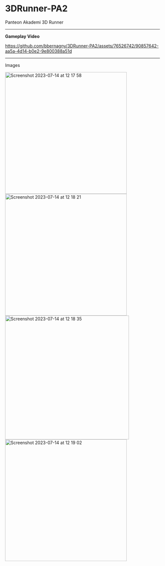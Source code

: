 # 3DRunner-PA2
Panteon Akademi 3D Runner 
___________________________
**Gameplay Video**



https://github.com/bbernagny/3DRunner-PA2/assets/76526742/90857642-aa5a-4d14-b0e2-9e800388a51d


___________________________
Images

<img width="396" alt="Screenshot 2023-07-14 at 12 17 58" src="https://github.com/bbernagny/3DRunner-PA2/assets/76526742/cd37446e-05df-459f-9f96-3532e77c360b">
<img width="396" alt="Screenshot 2023-07-14 at 12 18 21" src="https://github.com/bbernagny/3DRunner-PA2/assets/76526742/6d864154-a5d1-4d73-9336-843752685ffd">
<img width="403" alt="Screenshot 2023-07-14 at 12 18 35" src="https://github.com/bbernagny/3DRunner-PA2/assets/76526742/70d01798-94da-4bbe-bea5-82d0b739b142">
<img width="396" alt="Screenshot 2023-07-14 at 12 19 02" src="https://github.com/bbernagny/3DRunner-PA2/assets/76526742/079bf2a5-4e64-4590-9647-0561a82b2864">


